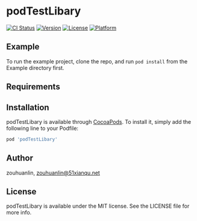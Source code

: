 # podTestLibary

[![CI Status](https://img.shields.io/travis/zouhuanlin/podTestLibary.svg?style=flat)](https://travis-ci.org/zouhuanlin/podTestLibary)
[![Version](https://img.shields.io/cocoapods/v/podTestLibary.svg?style=flat)](https://cocoapods.org/pods/podTestLibary)
[![License](https://img.shields.io/cocoapods/l/podTestLibary.svg?style=flat)](https://cocoapods.org/pods/podTestLibary)
[![Platform](https://img.shields.io/cocoapods/p/podTestLibary.svg?style=flat)](https://cocoapods.org/pods/podTestLibary)

## Example

To run the example project, clone the repo, and run `pod install` from the Example directory first.

## Requirements

## Installation

podTestLibary is available through [CocoaPods](https://cocoapods.org). To install
it, simply add the following line to your Podfile:

```ruby
pod 'podTestLibary'
```

## Author

zouhuanlin, zouhuanlin@51xianqu.net

## License

podTestLibary is available under the MIT license. See the LICENSE file for more info.
